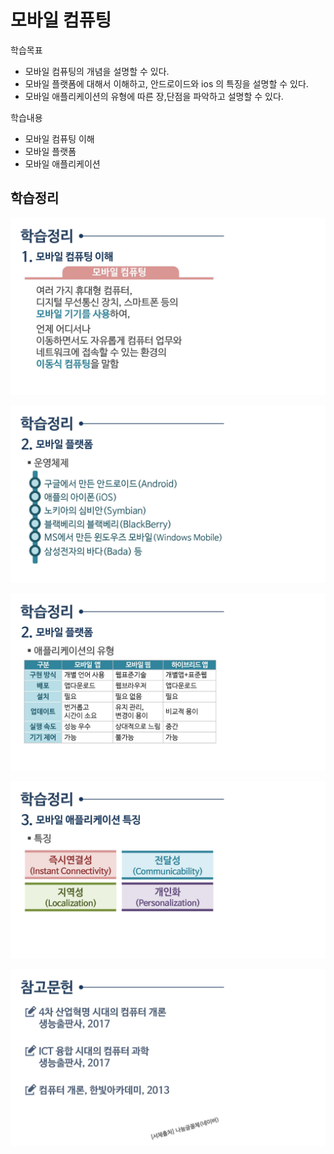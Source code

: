 # 모바일 컴퓨팅

학습목표

* 모바일 컴퓨팅의 개념을 설명할 수 있다.
* 모바일 플랫폼에 대해서 이해하고, 안드로이드와 ios 의 특징을 설명할 수 있다.
* 모바일 애플리케이션의 유형에 따른 장,단점을 파악하고 설명할 수 있다.



학습내용

* 모바일 컴퓨팅 이해
* 모바일 플랫폼
* 모바일 애플리케이션



## 학습정리

![컴퓨터학개론_10강_페이지_50](./img/컴퓨터학개론_10강_페이지_50.jpg)

![컴퓨터학개론_10강_페이지_51](./img/컴퓨터학개론_10강_페이지_51.jpg)

![컴퓨터학개론_10강_페이지_52](./img/컴퓨터학개론_10강_페이지_52.jpg)

![컴퓨터학개론_10강_페이지_53](./img/컴퓨터학개론_10강_페이지_53.jpg)

![컴퓨터학개론_10강_페이지_54](./img/컴퓨터학개론_10강_페이지_54.jpg)